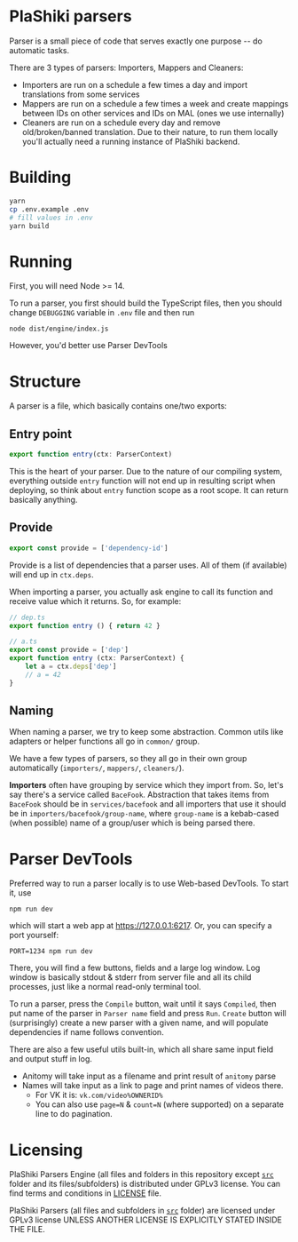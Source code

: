 # PlaShiki parsers
Parser is a small piece of code that serves exactly one purpose -- do automatic
tasks.

There are 3 types of parsers: Importers, Mappers and Cleaners:

 - Importers are run on a schedule a few times a day and import translations 
   from some services 
 - Mappers are run on a schedule a few times a week and create mappings between
   IDs on other services and IDs on MAL (ones we use internally)
 - Cleaners are run on a schedule every day and remove old/broken/banned
   translation. Due to their nature, to run them locally you'll
   actually need a running instance of PlaShiki backend.

# Building
```bash
yarn
cp .env.example .env
# fill values in .env 
yarn build
```

# Running
First, you will need Node >= 14.

To run a parser, you first should build the TypeScript files, 
then you should change `DEBUGGING` variable in `.env` file and
then run
```
node dist/engine/index.js
```
However, you'd better use Parser DevTools

# Structure
A parser is a file, which basically contains one/two exports:

## Entry point
```typescript
export function entry(ctx: ParserContext)
```
This is the heart of your parser. Due to the nature of our compiling system,
everything outside `entry` function will not end up in resulting script
when deploying, so think about `entry` function scope as a root scope.
It can return basically anything.

## Provide
```typescript
export const provide = ['dependency-id']
```
Provide is a list of dependencies that a parser uses. All of them (if available)
will end up in `ctx.deps`.

When importing a parser, you actually ask engine to call its function and receive
value which it returns. So, for example:
```typescript
// dep.ts
export function entry () { return 42 }

// a.ts
export const provide = ['dep']
export function entry (ctx: ParserContext) {
    let a = ctx.deps['dep']
    // a = 42
}
```

## Naming
When naming a parser, we try to keep some abstraction. 
Common utils like adapters or helper functions all go in `common/` group.

We have a few types of parsers, so they all go in their 
own group automatically (`importers/`, `mappers/`, `cleaners/`). 

**Importers** often have grouping by service which they import from.
So, let's say there's a service called `BaceFook`. Abstraction that takes
items from `BaceFook` should be in `services/bacefook` and all importers
that use it should be in `importers/bacefook/group-name`, 
where `group-name` is a kebab-cased (when possible) name of a group/user 
which is being parsed there.


# Parser DevTools
Preferred way to run a parser locally is to use Web-based DevTools.
To start it, use 
```
npm run dev
```
which will start a web app at https://127.0.0.1:6217. Or, you can
specify a port yourself:
```
PORT=1234 npm run dev
```
There, you will find a few buttons, fields and a large log window.
Log window is basically stdout & stderr from server file and all its child
processes, just like a normal read-only terminal tool.

To run a parser, press the `Compile` button, wait until it says `Compiled`, then
put name of the parser in `Parser name` field and press `Run`. `Create` button
will (surprisingly) create a new parser with a given name, and will 
populate dependencies if name follows convention.

There are also a few useful utils built-in, which all share same input field
and output stuff in log.
 - Anitomy will take input as a filename and print result of `anitomy` parse
 - Names will take input as a link to page and print names of videos there.
   - For VK it is: `vk.com/video%OWNERID%`
   - You can also use `page=N` & `count=N` (where supported) on a separate line
     to do pagination.


# Licensing
PlaShiki Parsers Engine (all files and folders in this repository
except [`src`](./src) folder and its files/subfolders) is distributed under GPLv3 license. 
You can find terms and conditions in [LICENSE](./LICENSE) file.

PlaShiki Parsers (all files and subfolders in [`src`](./src) folder) are licensed under
GPLv3 license UNLESS ANOTHER LICENSE IS EXPLICITLY STATED INSIDE THE FILE.
